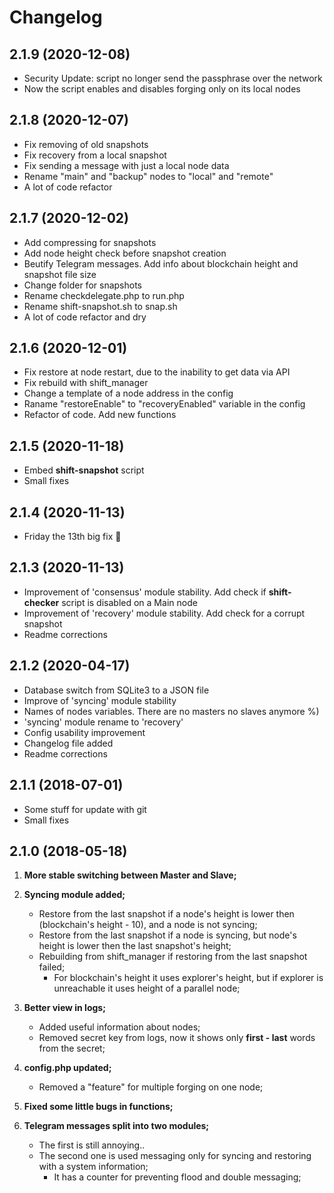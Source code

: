 # Changelog

## 2.1.9 (2020-12-08)

- Security Update: script no longer send the passphrase over the network
- Now the script enables and disables forging only on its local nodes

## 2.1.8 (2020-12-07)

- Fix removing of old snapshots
- Fix recovery from a local snapshot
- Fix sending a message with just a local node data
- Rename "main" and "backup" nodes to "local" and "remote"
- A lot of code refactor

## 2.1.7 (2020-12-02)

- Add compressing for snapshots
- Add node height check before snapshot creation
- Beutify Telegram messages. Add info about blockchain height and snapshot file size
- Change folder for snapshots
- Rename checkdelegate.php to run.php
- Rename shift-snapshot.sh to snap.sh
- A lot of code refactor and dry

## 2.1.6 (2020-12-01)

- Fix restore at node restart, due to the inability to get data via API
- Fix rebuild with shift_manager
- Change a template of a node address in the config
- Raname "restoreEnable" to "recoveryEnabled" variable in the config
- Refactor of code. Add new functions

## 2.1.5 (2020-11-18)

- Embed **shift-snapshot** script
- Small fixes

## 2.1.4 (2020-11-13)

- Friday the 13th big fix 🎃

## 2.1.3 (2020-11-13)

- Improvement of 'consensus' module stability. Add check if **shift-checker** script is disabled on a Main node
- Improvement of 'recovery' module stability. Add check for a corrupt snapshot
- Readme corrections

## 2.1.2 (2020-04-17)

- Database switch from SQLite3 to a JSON file
- Improve of 'syncing' module stability
- Names of nodes variables. There are no masters no slaves anymore %)
- 'syncing' module rename to 'recovery'
- Config usability improvement
- Changelog file added
- Readme corrections

## 2.1.1 (2018-07-01)

- Some stuff for update with git
- Small fixes

## 2.1.0 (2018-05-18)

1. **More stable switching between Master and Slave;**

2. **Syncing module added;**
   * Restore from the last snapshot if a node's height is lower then (blockchain's height - 10), and a node is not syncing;
   * Restore from the last snapshot if a node is syncing, but node's height is lower then the last snapshot's height;
   * Rebuilding from shift_manager if restoring from the last snapshot failed;
      * For blockchain's height it uses explorer's height, but if explorer is unreachable it uses height of a parallel node;

3. **Better view in logs;**
   * Added useful information about nodes;
   * Removed secret key from logs, now it shows only **first - last** words from the secret;

4. **config.php updated;**
   * Removed a "feature" for multiple forging on one node;

5. **Fixed some little bugs in functions;**

6. **Telegram messages split into two modules;**
   * The first is still annoying..
   * The second one is used messaging only for syncing and restoring with a system information;
      * It has a counter for preventing flood and double messaging;


<!-- TODO

! Не дисаблить форджинг на бекапе просто так

--
Добавить в бд строку форк = фалс
--
сделать команды для shift-checker
reload, rebuild, stop, start, update_manager, update_client, update_wallet, create_snapshot, restore_snapshot
--
Отдельное сообщение при неполучении хейта с ноды
сразу не триггериться, подождать следующей проверки
--

- Забьютифаить все сообщения для ТГ

- Попробовать сделать псевдо-таблицу при отправке сообщения с данными нод в ТГ

- При форке проверять на коррупт снапшот и рестор фром снапшот

- При форке делать апдейт клиента через ./shift_manager.bash update_client

- Найти возможность проверять целостность снапшота

- Разобраться с необходимостью приписывать http://

- При сломаном снапшоте, добавить проверку на другие снапшоты.

- Add installation guide

- Update screenshots

+ Посмотреть почему $dataTmsg не присылается в ТГ, если выключен свитчинг
+ Разделить проверку на форк и создание снапшотов.
+ В конфиге, вместо мейн и бекап, сделать локал и ремоут ноды, чтобы удобно было переключаться, да и вообще, меньше заморочек
+ Заренеймить checkdelegate.php в run.php
+ Пофиксить вывод размера снапшота
+ Отправлять размер созданного снапшота в телеграм
+ SyncingMessage заменить на recoveryMessage
+ При создании снапшотов проверять хейт ноды
+ окмсг, не проверяет на то запущен шифт или нет. Сделать паузу после перезапуска в 20 секунд.

END TODO -->